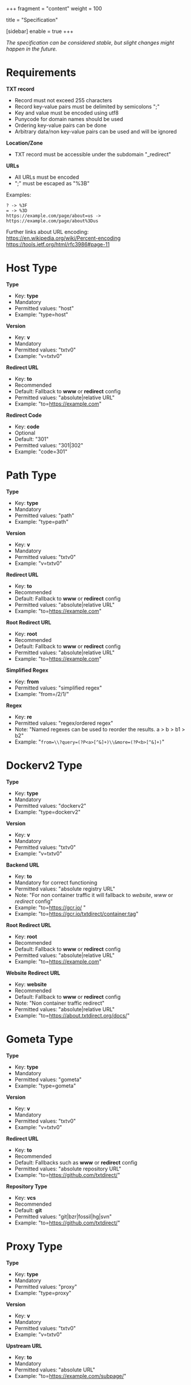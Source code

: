 +++
fragment = "content"
weight = 100

title = "Specification"

[sidebar]
  enable = true
+++

*The specification can be considered stable, but slight changes might happen in the future.*


# Requirements  

**TXT record**

* Record must not exceed 255 characters
* Record key-value pairs must be delimited by semicolons ";"
* Key and value must be encoded using utf8
* Punycode for domain names should be used
* Ordering key-value pairs can be done
* Arbitrary data/non key-value pairs can be used and will be ignored

**Location/Zone**  

* TXT record must be accessible under the subdomain "_redirect"

**URLs**

* All URLs must be encoded
* ";" must be escaped as "%3B"

Examples:
```; -> %3B
? -> %3F
= -> %3D
https://example.com/page/about=us -> https://example.com/page/about%3Dus
```

Further links about URL encoding:  
https://en.wikipedia.org/wiki/Percent-encoding  
https://tools.ietf.org/html/rfc3986#page-11



# Host Type
**Type**  

* Key: **type**
* Mandatory
* Permitted values: "host"
* Example: "type=host"

**Version**  

* Key: **v**
* Mandatory
* Permitted values: "txtv0"
* Example: "v=txtv0"

**Redirect URL**  

* Key: **to**
* Recommended
* Default: Fallback to **www** or **redirect** config
* Permitted values: "absolute|relative URL"
* Example: "to=https://example.com"

**Redirect Code**  

* Key: **code**
* Optional
* Default: "301"
* Permitted values: "301|302"
* Example: "code=301"


# Path Type
**Type**  

* Key: **type**
* Mandatory
* Permitted values: "path"
* Example: "type=path"

**Version**  

* Key: **v**
* Mandatory
* Permitted values: "txtv0"
* Example: "v=txtv0"

**Redirect URL**  

* Key: **to**
* Recommended
* Default: Fallback to **www** or **redirect** config
* Permitted values: "absolute|relative URL"
* Example: "to=https://example.com"

**Root Redirect URL**  

* Key: **root**
* Recommended
* Default: Fallback to **www** or **redirect** config
* Permitted values: "absolute|relative URL"
* Example: "to=https://example.com"

**Simplified Regex**  

* Key: **from**
* Permitted values: "simplified regex"
* Example: "from=/$2/$1/"

**Regex**  

* Key: **re**
* Permitted values: "regex/ordered regex"
* Note: "Named regexes can be used to reorder the results. a > b > b1 > b2"
* Example: "`from=\\?query=(?P<a>[^&]+)\\&more=(?P<b>[^&]+)`"


# Dockerv2 Type
**Type**  

* Key: **type**
* Mandatory
* Permitted values: "dockerv2"
* Example: "type=dockerv2"

**Version**  

* Key: **v**
* Mandatory
* Permitted values: "txtv0"
* Example: "v=txtv0"

**Backend URL**  

* Key: **to**
* Mandatory for correct functioning
* Permitted values: "absolute registry URL"
* Note: "For non container traffic it will fallback to *website*, *www* or *redirect* config"
* Example: "to=https://gcr.io/ "
* Example: "to=https://gcr.io/txtdirect/container:tag"

**Root Redirect URL**  

* Key: **root**
* Recommended
* Default: Fallback to **www** or **redirect** config
* Permitted values: "absolute|relative URL"
* Example: "to=https://example.com"

**Website Redirect URL**  

* Key: **website**
* Recommended
* Default: Fallback to **www** or **redirect** config
* Note: "Non container traffic redirect"
* Permitted values: "absolute|relative URL"
* Example: "to=https://about.txtdirect.org/docs/"


# Gometa Type
**Type**  

* Key: **type**
* Mandatory
* Permitted values: "gometa"
* Example: "type=gometa"

**Version**  

* Key: **v**
* Mandatory
* Permitted values: "txtv0"
* Example: "v=txtv0"

**Redirect URL**  

* Key: **to**
* Recommended
* Default: Fallbacks such as **www** or **redirect** config
* Permitted values: "absolute repository URL"
* Example: "to=https://github.com/txtdirect/"

**Repository Type**  

* Key: **vcs**
* Recommended
* Default: **git**
* Permitted values: "git|bzr|fossil|hg|svn"
* Example: "to=https://github.com/txtdirect/"


# Proxy Type
**Type**  

* Key: **type**
* Mandatory
* Permitted values: "proxy"
* Example: "type=proxy"

**Version**  

* Key: **v**
* Mandatory
* Permitted values: "txtv0"
* Example: "v=txtv0"

**Upstream URL**  

* Key: **to**
* Mandatory
* Permitted values: "absolute URL"
* Example: "to=https://example.com/subpage/"
